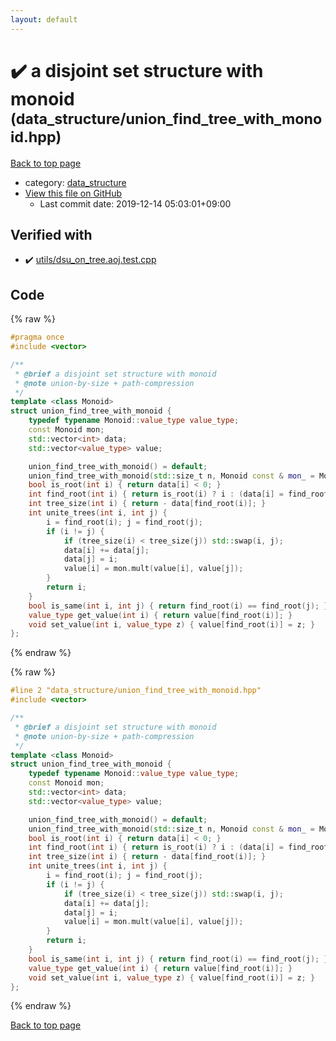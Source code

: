```yaml
---
layout: default
---
```


<!-- mathjax config similar to math.stackexchange -->
<script type="text/javascript" async
  src="https://cdnjs.cloudflare.com/ajax/libs/mathjax/2.7.5/MathJax.js?config=TeX-MML-AM_CHTML">
</script>
<script type="text/x-mathjax-config">
  MathJax.Hub.Config({
    TeX: { equationNumbers: { autoNumber: "AMS" }},
    tex2jax: {
      inlineMath: [ ['$','$'] ],
      processEscapes: true
    },
    "HTML-CSS": { matchFontHeight: false },
    displayAlign: "left",
    displayIndent: "2em"
  });
</script>

<script type="text/javascript" src="https://cdnjs.cloudflare.com/ajax/libs/jquery/3.4.1/jquery.min.js"></script>
<script src="https://cdn.jsdelivr.net/npm/jquery-balloon-js@1.1.2/jquery.balloon.min.js" integrity="sha256-ZEYs9VrgAeNuPvs15E39OsyOJaIkXEEt10fzxJ20+2I=" crossorigin="anonymous"></script>
<script type="text/javascript" src="../../assets/js/copy-button.js"></script>
<link rel="stylesheet" href="../../assets/css/copy-button.css" />


# :heavy_check_mark: a disjoint set structure with monoid <small>(data_structure/union_find_tree_with_monoid.hpp)</small>

<a href="../../index.html">Back to top page</a>

* category: <a href="../../index.html#c8f6850ec2ec3fb32f203c1f4e3c2fd2">data_structure</a>
* <a href="{{ site.github.repository_url }}/blob/master/data_structure/union_find_tree_with_monoid.hpp">View this file on GitHub</a>
    - Last commit date: 2019-12-14 05:03:01+09:00




## Verified with

* :heavy_check_mark: <a href="../../verify/utils/dsu_on_tree.aoj.test.cpp.html">utils/dsu_on_tree.aoj.test.cpp</a>


## Code

<a id="unbundled"></a>
{% raw %}
```cpp
#pragma once
#include <vector>

/**
 * @brief a disjoint set structure with monoid
 * @note union-by-size + path-compression
 */
template <class Monoid>
struct union_find_tree_with_monoid {
    typedef typename Monoid::value_type value_type;
    const Monoid mon;
    std::vector<int> data;
    std::vector<value_type> value;

    union_find_tree_with_monoid() = default;
    union_find_tree_with_monoid(std::size_t n, Monoid const & mon_ = Monoid()) : mon(mon_), data(n, -1), value(n, mon.unit()) {}
    bool is_root(int i) { return data[i] < 0; }
    int find_root(int i) { return is_root(i) ? i : (data[i] = find_root(data[i])); }
    int tree_size(int i) { return - data[find_root(i)]; }
    int unite_trees(int i, int j) {
        i = find_root(i); j = find_root(j);
        if (i != j) {
            if (tree_size(i) < tree_size(j)) std::swap(i, j);
            data[i] += data[j];
            data[j] = i;
            value[i] = mon.mult(value[i], value[j]);
        }
        return i;
    }
    bool is_same(int i, int j) { return find_root(i) == find_root(j); }
    value_type get_value(int i) { return value[find_root(i)]; }
    void set_value(int i, value_type z) { value[find_root(i)] = z; }
};

```
{% endraw %}

<a id="bundled"></a>
{% raw %}
```cpp
#line 2 "data_structure/union_find_tree_with_monoid.hpp"
#include <vector>

/**
 * @brief a disjoint set structure with monoid
 * @note union-by-size + path-compression
 */
template <class Monoid>
struct union_find_tree_with_monoid {
    typedef typename Monoid::value_type value_type;
    const Monoid mon;
    std::vector<int> data;
    std::vector<value_type> value;

    union_find_tree_with_monoid() = default;
    union_find_tree_with_monoid(std::size_t n, Monoid const & mon_ = Monoid()) : mon(mon_), data(n, -1), value(n, mon.unit()) {}
    bool is_root(int i) { return data[i] < 0; }
    int find_root(int i) { return is_root(i) ? i : (data[i] = find_root(data[i])); }
    int tree_size(int i) { return - data[find_root(i)]; }
    int unite_trees(int i, int j) {
        i = find_root(i); j = find_root(j);
        if (i != j) {
            if (tree_size(i) < tree_size(j)) std::swap(i, j);
            data[i] += data[j];
            data[j] = i;
            value[i] = mon.mult(value[i], value[j]);
        }
        return i;
    }
    bool is_same(int i, int j) { return find_root(i) == find_root(j); }
    value_type get_value(int i) { return value[find_root(i)]; }
    void set_value(int i, value_type z) { value[find_root(i)] = z; }
};

```
{% endraw %}

<a href="../../index.html">Back to top page</a>

